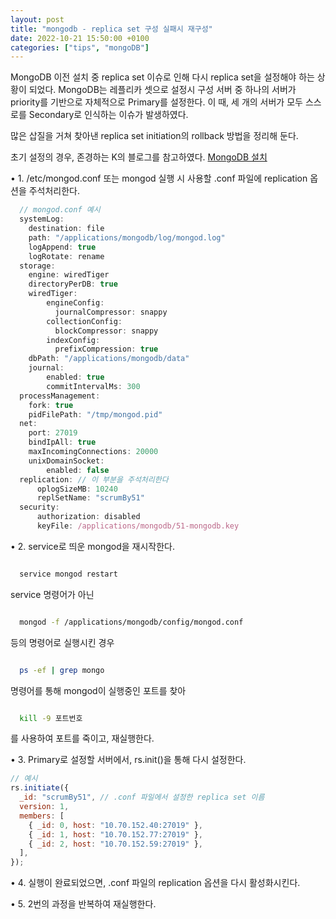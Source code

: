```yaml
---
layout: post
title: "mongodb - replica set 구성 실패시 재구성"
date: 2022-10-21 15:50:00 +0100
categories: ["tips", "mongoDB"]
---
```


MongoDB 이전 설치 중 replica set 이슈로 인해 다시 replica set을 설정해야 하는 상황이 되었다.
MongoDB는 레플리카 셋으로 설정시 구성 서버 중 하나의 서버가 priority를 기반으로 자체적으로 Primary를 설정한다.
이 때, 세 개의 서버가 모두 스스로를 Secondary로 인식하는 이슈가 발생하였다.

많은 삽질을 거쳐 찾아낸 replica set initiation의 rollback 방법을 정리해 둔다.

초기 설정의 경우, 존경하는 K의 블로그를 참고하였다.
[MongoDB 설치](https://lahuman.jabsiri.co.kr/339)

• 1. /etc/mongod.conf 또는 mongod 실행 시 사용할 .conf 파일에 replication 옵션을 주석처리한다.

```js
  // mongod.conf 예시
  systemLog:
    destination: file
    path: "/applications/mongodb/log/mongod.log"
    logAppend: true
    logRotate: rename
  storage:
    engine: wiredTiger
    directoryPerDB: true
    wiredTiger:
        engineConfig:
          journalCompressor: snappy
        collectionConfig:
          blockCompressor: snappy
        indexConfig:
          prefixCompression: true
    dbPath: "/applications/mongodb/data"
    journal:
        enabled: true
        commitIntervalMs: 300
  processManagement:
    fork: true
    pidFilePath: "/tmp/mongod.pid"
  net:
    port: 27019
    bindIpAll: true
    maxIncomingConnections: 20000
    unixDomainSocket:
        enabled: false
  replication: // 이 부분을 주석처리한다
      oplogSizeMB: 10240
      replSetName: "scrumBy51"
  security:
      authorization: disabled
      keyFile: /applications/mongodb/51-mongodb.key

```

• 2. service로 띄운 mongod을 재시작한다.

```bash

  service mongod restart

```

service 명령어가 아닌

```bash

  mongod -f /applications/mongodb/config/mongod.conf

```

등의 명령어로 실행시킨 경우

```bash

  ps -ef | grep mongo

```

명령어를 통해 mongod이 실행중인 포트를 찾아

```bash

  kill -9 포트번호

```

를 사용하여 포트를 죽이고, 재실행한다.

• 3. Primary로 설정할 서버에서, rs.init()을 통해 다시 설정한다.

```js
// 예시
rs.initiate({
  _id: "scrumBy51", // .conf 파일에서 설정한 replica set 이름
  version: 1,
  members: [
    { _id: 0, host: "10.70.152.40:27019" },
    { _id: 1, host: "10.70.152.77:27019" },
    { _id: 2, host: "10.70.152.59:27019" },
  ],
});
```

• 4. 실행이 완료되었으면, .conf 파일의 replication 옵션을 다시 활성화시킨다.

• 5. 2번의 과정을 반복하여 재실행한다.

